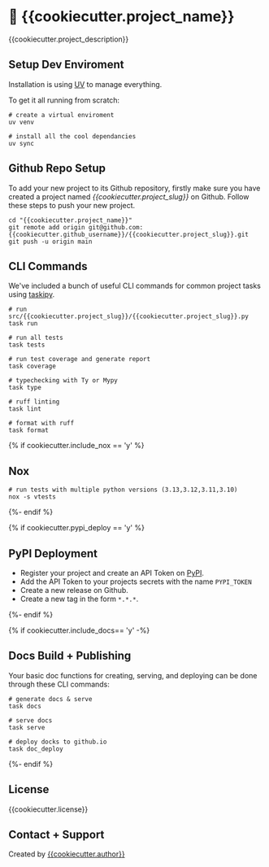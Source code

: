 # :rocket: {{cookiecutter.project_name}}

{{cookiecutter.project_description}}

## Setup Dev Enviroment

Installation is using [UV](https://docs.astral.sh/uv/) to manage everything.

To get it all running from scratch:

```
# create a virtual enviroment
uv venv

# install all the cool dependancies
uv sync
```

## Github Repo Setup

To add your new project to its Github repository, firstly make sure you have created a project named _{{cookiecutter.project_slug}}_ on Github.
Follow these steps to push your new project.

```
cd "{{cookiecutter.project_name}}"
git remote add origin git@github.com:{{cookiecutter.github_username}}/{{cookiecutter.project_slug}}.git
git push -u origin main
```

## CLI Commands

We've included a bunch of useful CLI commands for common project tasks using [taskipy](https://github.com/taskipy/taskipy).

```
# run src/{{cookiecutter.project_slug}}/{{cookiecutter.project_slug}}.py
task run

# run all tests
task tests

# run test coverage and generate report
task coverage

# typechecking with Ty or Mypy
task type

# ruff linting
task lint

# format with ruff
task format
```

{% if cookiecutter.include_nox == 'y' %}

## Nox

```
# run tests with multiple python versions (3.13,3.12,3.11,3.10)
nox -s vtests
```

{%- endif %}

{% if cookiecutter.pypi_deploy == 'y' %}

## PyPI Deployment

- Register your project and create an API Token on [PyPI](https://pypi.org/).
- Add the API Token to your projects secrets with the name `PYPI_TOKEN`
- Create a new release on Github.
- Create a new tag in the form `*.*.*`.

{%- endif %}

{% if cookiecutter.include_docs== 'y' -%}

## Docs Build + Publishing

Your basic doc functions for creating, serving, and deploying can be done through these CLI commands:

```
# generate docs & serve
task docs

# serve docs
task serve

# deploy docks to github.io
task doc_deploy
```

{%- endif %}

## License

{{cookiecutter.license}}

## Contact + Support

Created by [{{cookiecutter.author}}](https://github.com/{{cookiecutter.github_username}})
